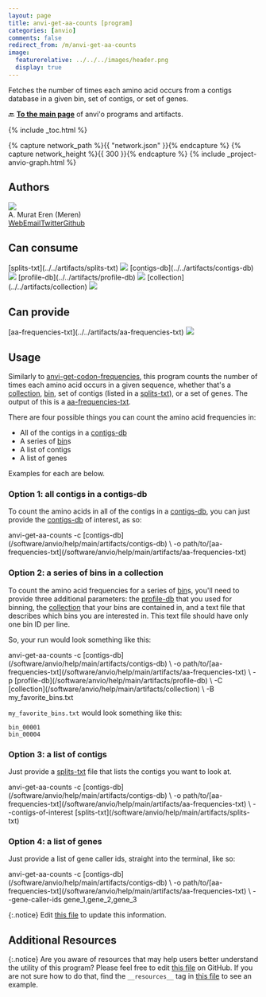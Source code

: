 ```yaml
---
layout: page
title: anvi-get-aa-counts [program]
categories: [anvio]
comments: false
redirect_from: /m/anvi-get-aa-counts
image:
  featurerelative: ../../../images/header.png
  display: true
---
```


Fetches the number of times each amino acid occurs from a contigs database in a given bin, set of contigs, or set of genes.

🔙 **[To the main page](../../)** of anvi'o programs and artifacts.


{% include _toc.html %}
<div id="svg" class="subnetwork"></div>
{% capture network_path %}{{ "network.json" }}{% endcapture %}
{% capture network_height %}{{ 300 }}{% endcapture %}
{% include _project-anvio-graph.html %}


## Authors

<div class="page-author"><div class="page-author-info"><div class="page-person-photo"><img class="page-person-photo-img" src="../../images/authors/meren.jpg" /></div><div class="page-person-info-box"><span class="page-author-name">A. Murat Eren (Meren)</span><div class="page-author-social-box"><a href="http://meren.org" class="person-social" target="_blank"><i class="fa fa-fw fa-home"></i>Web</a><a href="mailto:a.murat.eren@gmail.com" class="person-social" target="_blank"><i class="fa fa-fw fa-envelope-square"></i>Email</a><a href="http://twitter.com/merenbey" class="person-social" target="_blank"><i class="fa fa-fw fa-twitter-square"></i>Twitter</a><a href="http://github.com/meren" class="person-social" target="_blank"><i class="fa fa-fw fa-github"></i>Github</a></div></div></div></div>



## Can consume


<p style="text-align: left" markdown="1"><span class="artifact-r">[splits-txt](../../artifacts/splits-txt) <img src="../../images/icons/TXT.png" class="artifact-icon-mini" /></span> <span class="artifact-r">[contigs-db](../../artifacts/contigs-db) <img src="../../images/icons/DB.png" class="artifact-icon-mini" /></span> <span class="artifact-r">[profile-db](../../artifacts/profile-db) <img src="../../images/icons/DB.png" class="artifact-icon-mini" /></span> <span class="artifact-r">[collection](../../artifacts/collection) <img src="../../images/icons/COLLECTION.png" class="artifact-icon-mini" /></span></p>


## Can provide


<p style="text-align: left" markdown="1"><span class="artifact-p">[aa-frequencies-txt](../../artifacts/aa-frequencies-txt) <img src="../../images/icons/TXT.png" class="artifact-icon-mini" /></span></p>


## Usage


Similarly to <span class="artifact-n">[anvi-get-codon-frequencies](/software/anvio/help/main/programs/anvi-get-codon-frequencies)</span>, this program counts the number of times each amino acid occurs in a given sequence, whether that's a <span class="artifact-n">[collection](/software/anvio/help/main/artifacts/collection)</span>, <span class="artifact-n">[bin](/software/anvio/help/main/artifacts/bin)</span>, set of contigs (listed in a <span class="artifact-n">[splits-txt](/software/anvio/help/main/artifacts/splits-txt)</span>), or a set of genes. The output of this is a <span class="artifact-n">[aa-frequencies-txt](/software/anvio/help/main/artifacts/aa-frequencies-txt)</span>. 

There are four possible things you can count the amino acid frequencies in: 
* All of the contigs in a <span class="artifact-n">[contigs-db](/software/anvio/help/main/artifacts/contigs-db)</span>
* A series of <span class="artifact-n">[bin](/software/anvio/help/main/artifacts/bin)</span>s
* A list of contigs
* A list of genes

Examples for each are below.

### Option 1: all contigs in a contigs-db

To count the amino acids in all of the contigs in a <span class="artifact-n">[contigs-db](/software/anvio/help/main/artifacts/contigs-db)</span>, you can just provide the <span class="artifact-n">[contigs-db](/software/anvio/help/main/artifacts/contigs-db)</span> of interest, as so:

<div class="codeblock" markdown="1">
anvi&#45;get&#45;aa&#45;counts &#45;c <span class="artifact&#45;n">[contigs&#45;db](/software/anvio/help/main/artifacts/contigs&#45;db)</span> \
                   &#45;o path/to/<span class="artifact&#45;n">[aa&#45;frequencies&#45;txt](/software/anvio/help/main/artifacts/aa&#45;frequencies&#45;txt)</span>
</div>

### Option 2: a series of bins in a collection 

To count the amino acid frequencies for a series of <span class="artifact-n">[bin](/software/anvio/help/main/artifacts/bin)</span>s, you'll need to provide three additional parameters: the <span class="artifact-n">[profile-db](/software/anvio/help/main/artifacts/profile-db)</span> that you used for binning, the <span class="artifact-n">[collection](/software/anvio/help/main/artifacts/collection)</span> that your bins are contained in, and a text file that describes which bins you are interested in. This text file should have only one bin ID per line. 

So, your run would look something like this: 

<div class="codeblock" markdown="1">
anvi&#45;get&#45;aa&#45;counts &#45;c <span class="artifact&#45;n">[contigs&#45;db](/software/anvio/help/main/artifacts/contigs&#45;db)</span> \
                   &#45;o path/to/<span class="artifact&#45;n">[aa&#45;frequencies&#45;txt](/software/anvio/help/main/artifacts/aa&#45;frequencies&#45;txt)</span> \
                   &#45;p <span class="artifact&#45;n">[profile&#45;db](/software/anvio/help/main/artifacts/profile&#45;db)</span> \
                   &#45;C <span class="artifact&#45;n">[collection](/software/anvio/help/main/artifacts/collection)</span> \
                   &#45;B my_favorite_bins.txt
</div>

`my_favorite_bins.txt` would look something like this:

    bin_00001
    bin_00004
    
### Option 3: a list of contigs

Just provide a <span class="artifact-n">[splits-txt](/software/anvio/help/main/artifacts/splits-txt)</span> file that lists the contigs you want to look at. 

<div class="codeblock" markdown="1">
anvi&#45;get&#45;aa&#45;counts &#45;c <span class="artifact&#45;n">[contigs&#45;db](/software/anvio/help/main/artifacts/contigs&#45;db)</span> \
                   &#45;o path/to/<span class="artifact&#45;n">[aa&#45;frequencies&#45;txt](/software/anvio/help/main/artifacts/aa&#45;frequencies&#45;txt)</span> \
                   &#45;&#45;contigs&#45;of&#45;interest <span class="artifact&#45;n">[splits&#45;txt](/software/anvio/help/main/artifacts/splits&#45;txt)</span>
</div>

### Option 4: a list of genes 

Just provide a list of gene caller ids, straight into the terminal, like so:

<div class="codeblock" markdown="1">
anvi&#45;get&#45;aa&#45;counts &#45;c <span class="artifact&#45;n">[contigs&#45;db](/software/anvio/help/main/artifacts/contigs&#45;db)</span> \
                   &#45;o path/to/<span class="artifact&#45;n">[aa&#45;frequencies&#45;txt](/software/anvio/help/main/artifacts/aa&#45;frequencies&#45;txt)</span> \
                   &#45;&#45;gene&#45;caller&#45;ids gene_1,gene_2,gene_3
</div>


{:.notice}
Edit [this file](https://github.com/merenlab/anvio/tree/master/anvio/docs/programs/anvi-get-aa-counts.md) to update this information.


## Additional Resources



{:.notice}
Are you aware of resources that may help users better understand the utility of this program? Please feel free to edit [this file](https://github.com/merenlab/anvio/tree/master/bin/anvi-get-aa-counts) on GitHub. If you are not sure how to do that, find the `__resources__` tag in [this file](https://github.com/merenlab/anvio/blob/master/bin/anvi-interactive) to see an example.
